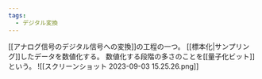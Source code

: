```yaml
---
tags:
  - デジタル変換
---
```

[[アナログ信号のデジタル信号への変換]]の工程の一つ。
[[標本化|サンプリング]]したデータを数値化する。
数値化する段階の多さのことを[[量子化ビット]]という。
![[スクリーンショット 2023-09-03 15.25.26.png]]